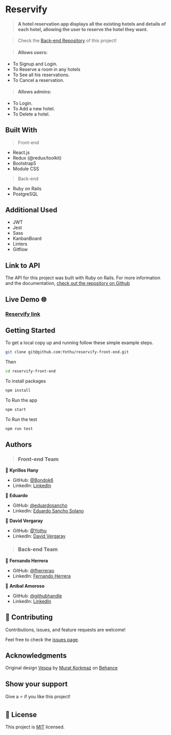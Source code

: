 # Reservify

> #### A hotel reservation app displays all the existing hotels and details of each hotel, allowing the user to reserve the hotel they want.

> Check the [Back-end Repository](https://github.com/Yothu/reservify-back-end) of this project!

> #### Allows users:

- To Signup and Login.
- To Reserve a room in any hotels
- To See all his reservations.
- To Cancel a reservation.

> #### Allows admins:

- To Login.
- To Add a new hotel.
- To Delete a hotel.

## Built With

> Front-end

- React.js
- Redux (@redux/toolkit)
- Bootstrap5
- Module CSS

> Back-end

- Ruby on Rails
- PostgreSQL

## Additional Used

- JWT
- Jest
- Sass
- KanbanBoard
- Linters
- Gitflow

## Link to API
The API for this project was built with Ruby on Rails. For more information and the documentation, [check out the repository on Github](https://github.com/Yothu/hello-rails-back-end) 

## Live Demo 🌐

### [Reservify link](https://reservify.netlify.app/)

## Getting Started

To get a local copy up and running follow these simple example steps.

```sh
git clone git@github.com:Yothu/reservify-front-end.git 
```

Then 
```sh
cd reservify-front-end 
```

To install packages
```sh 
npm install
``` 

To Run the app
```sh 
npm start
```

To Run the test
```sh 
npm run test
```

## Authors

> <h3> Front-end Team </h3>

👤 **Kyrillos Hany**

- GitHub: [@Bondok6](https://github.com/Bondok6)
- LinkedIn: [LinkedIn](https://www.linkedin.com/in/kyrillos-hany/)

👤 **Eduardo**

- GitHub: [@eduardosancho](https://github.com/eduardosancho)
- LinkedIn: [Eduardo Sancho Solano](https://www.linkedin.com/in/eduardo-sancho-solano/)

👤 **David Vergaray**

- GitHub: [@Yothu](https://github.com/Yothu)
- LinkedIn: [David Vergaray](https://www.linkedin.com/in/david-vergaray-almontes-051a11127/)

> <h3> Back-end Team </h3>

👤 **Fernando Herrera**

- GitHub: [@fherrerao](https://github.com/fherrerao)
- LinkedIn: [Fernando Herrera](https://twitter.com/fherrera0206)

👤 **Anibal Amoroso**

- GitHub: [@githubhandle](https://github.com/sj1978)
- LinkedIn: [LinkedIn](https://linkedin.com/in/anibalamoroso)

## 🤝 Contributing

Contributions, issues, and feature requests are welcome!

Feel free to check the [issues page](../../issues/).

## Acknowledgments

Original design [Vespa](https://www.behance.net/gallery/26425031/Vespa-Responsive-Redesign/modules/173005583) by [Murat Korkmaz](https://www.behance.net/muratk) on [Behance](https://www.behance.net/)

## Show your support

Give a ⭐️ if you like this project!

## 📝 License

This project is [MIT](./MIT.md) licensed.
